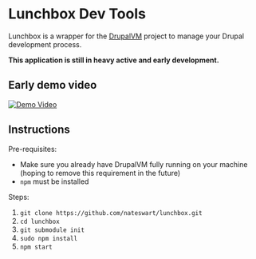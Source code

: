 # Lunchbox Dev Tools

Lunchbox is a wrapper for the [DrupalVM](http://drupalvm.com) project to manage your Drupal development process.

__This application is still in heavy active and early development.__


## Early demo video
[![Demo Video](http://img.youtube.com/vi/Due08SU5cb4/0.jpg)](https://www.youtube.com/watch?v=Due08SU5cb4)


## Instructions

Pre-requisites:
* Make sure you already have DrupalVM fully running on your machine (hoping to remove this requirement in the future)
* `npm` must be installed


Steps:
1. `git clone https://github.com/nateswart/lunchbox.git`
2. `cd lunchbox`
3. `git submodule init`
4. `sudo npm install`
5. `npm start`
